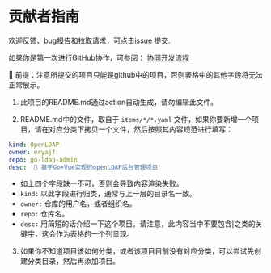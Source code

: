 # 贡献者指南

欢迎反馈、bug报告和拉取请求，可点击[issue](https://github.com/eryajf/awesome-ops/issues) 提交.

如果你是第一次进行GitHub协作，可参阅： [协同开发流程](https://howtosos.eryajf.net/HowToStartOpenSource/01-basic-content/03-collaborative-development-process.html)

📢 前提：注意所提交的项目只能是github中的项目，否则表格中的其他字段将无法正常展示。

1. 此项目的README.md通过action自动生成，请勿编辑此文件。

2. README.md中的文件，取自于 `items/*/*.yaml` 文件，如果你要新增一个项目，请在对应分类下拷贝一个文件，然后按照其内容规范进行填写：

```yaml
kind: OpenLDAP
owner: eryajf
repo: go-ldap-admin
desc: '🌉 基于Go+Vue实现的openLDAP后台管理项目'
```

- 如上四个字段缺一不可，否则会导致内容渲染失败。
- `kind:` 以此字段进行归类，通常与上一层的目录名一致。
- `owner:` 仓库的用户名，或者组织名。
- `repo:` 仓库名。
- `desc:` 用简短的话介绍一下这个项目。请注意，此内容当中不要包含|之类的关键字，这会作为表格的一个列呈现。

3. 如果你不知道项目该如何分类，或者该项目目前没有对应分类，可以尝试先创建分类目录，然后再添加项目。